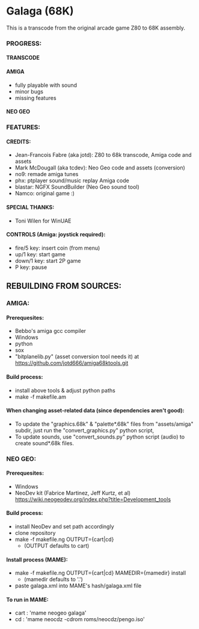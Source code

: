 # Galaga (68K)

This is a transcode from the original arcade game Z80 to 68K assembly.


### PROGRESS:

#### TRANSCODE


#### AMIGA

- fully playable with sound
- minor bugs
- missing features

#### NEO GEO

### FEATURES:

#### CREDITS:

- Jean-Francois Fabre (aka jotd): Z80 to 68k transcode, Amiga code and assets
- Mark McDougall (aka tcdev): Neo Geo code and assets (conversion)
- no9: remade amiga tunes
- phx: ptplayer sound/music replay Amiga code
- blastar: NGFX SoundBuilder (Neo Geo sound tool)
- Namco: original game :)

#### SPECIAL THANKS:

- Toni Wilen for WinUAE

#### CONTROLS (Amiga: joystick required):

- fire/5 key: insert coin (from menu)
- up/1 key: start game
- down/1 key: start 2P game
- P key: pause

## REBUILDING FROM SOURCES:

### AMIGA:

#### Prerequesites:

- Bebbo's amiga gcc compiler
- Windows
- python
- sox
- "bitplanelib.py" (asset conversion tool needs it) at https://github.com/jotd666/amiga68ktools.git

#### Build process:

- install above tools & adjust python paths
- make -f makefile.am

#### When changing asset-related data (since dependencies aren't good):

- To update the "graphics.68k" & "palette*.68k" files from "assets/amiga" subdir, 
  just run the "convert_graphics.py" python script, 
- To update sounds, use "convert_sounds.py"
  python script (audio) to create sound*.68k files.

### NEO GEO:

#### Prerequesites:

- Windows
- NeoDev kit (Fabrice Martinez, Jeff Kurtz, et al)  
  https://wiki.neogeodev.org/index.php?title=Development_tools

#### Build process:

- install NeoDev and set path accordingly
- clone repository
- make -f makefile.ng OUTPUT={cart|cd}
  - (OUTPUT defaults to cart)
  
#### Install process (MAME):

- make -f makefile.ng OUTPUT={cart|cd} MAMEDIR={mamedir} install
  - (mamedir defaults to '.')
- paste galaga.xml into MAME's hash/galaga.xml file

#### To run in MAME:

- cart : 'mame neogeo galaga'
- cd : 'mame neocdz -cdrom roms/neocdz/pengo.iso'
  
